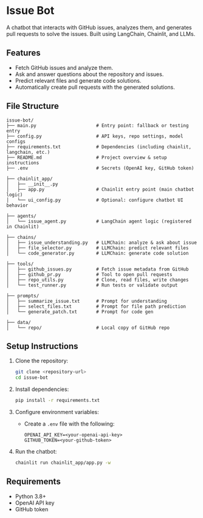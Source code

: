# Issue Bot

A chatbot that interacts with GitHub issues, analyzes them, and generates pull requests to solve the issues. Built using LangChain, Chainlit, and LLMs.

## Features
- Fetch GitHub issues and analyze them.
- Ask and answer questions about the repository and issues.
- Predict relevant files and generate code solutions.
- Automatically create pull requests with the generated solutions.

## File Structure
```
issue-bot/
├── main.py                      # Entry point: fallback or testing entry
├── config.py                    # API keys, repo settings, model configs
├── requirements.txt             # Dependencies (including chainlit, langchain, etc.)
├── README.md                    # Project overview & setup instructions
├── .env                         # Secrets (OpenAI key, GitHub token)

├── chainlit_app/
│   ├── __init__.py
│   ├── app.py                   # Chainlit entry point (main chatbot logic)
│   └── ui_config.py             # Optional: configure chatbot UI behavior

├── agents/
│   └── issue_agent.py           # LangChain agent logic (registered in Chainlit)

├── chains/
│   ├── issue_understanding.py   # LLMChain: analyze & ask about issue
│   ├── file_selector.py         # LLMChain: predict relevant files
│   └── code_generator.py        # LLMChain: generate code solution

├── tools/
│   ├── github_issues.py         # Fetch issue metadata from GitHub
│   ├── github_pr.py             # Tool to open pull requests
│   ├── repo_utils.py            # Clone, read files, write changes
│   └── test_runner.py           # Run tests or validate output

├── prompts/
│   ├── summarize_issue.txt      # Prompt for understanding
│   ├── select_files.txt         # Prompt for file path prediction
│   └── generate_patch.txt       # Prompt for code gen

├── data/
│   └── repo/                    # Local copy of GitHub repo
```

## Setup Instructions
1. Clone the repository:
   ```bash
   git clone <repository-url>
   cd issue-bot
   ```

2. Install dependencies:
   ```bash
   pip install -r requirements.txt
   ```

3. Configure environment variables:
   - Create a `.env` file with the following:
     ```
     OPENAI_API_KEY=<your-openai-api-key>
     GITHUB_TOKEN=<your-github-token>
     ```

4. Run the chatbot:
   ```bash
   chainlit run chainlit_app/app.py -w
   ```

## Requirements
- Python 3.8+
- OpenAI API key
- GitHub token
